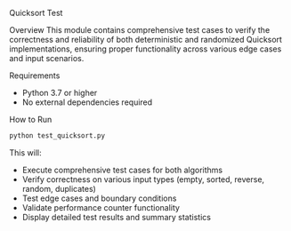 Quicksort Test 

Overview
This module contains comprehensive test cases to verify the correctness and reliability of both deterministic and randomized Quicksort implementations, ensuring proper functionality across various edge cases and input scenarios.

Requirements
- Python 3.7 or higher
- No external dependencies required

How to Run
```bash
python test_quicksort.py
```

This will:
- Execute comprehensive test cases for both algorithms
- Verify correctness on various input types (empty, sorted, reverse, random, duplicates)
- Test edge cases and boundary conditions
- Validate performance counter functionality
- Display detailed test results and summary statistics
